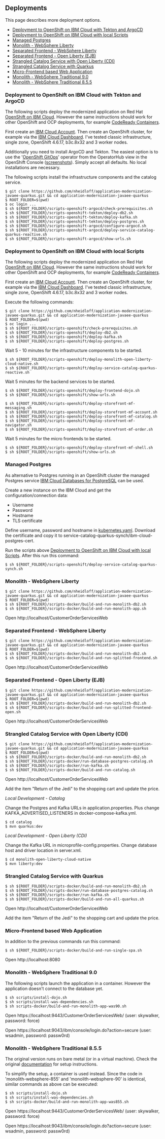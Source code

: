 ## Deployments

This page describes more deployment options.

* [Deployment to OpenShift on IBM Cloud with Tekton and ArgoCD](#deployment-to-openshift-on-ibm-cloud-with-tekton-and-argocd)
* [Deployment to OpenShift on IBM Cloud with local Scripts](#deployment-to-openshift-on-ibm-cloud-with-local-scripts)
* [Managed Postgres](#managed-postgres)
* [Monolith - WebSphere Liberty](#monolith---websphere-liberty)
* [Separated Frontend - WebSphere Liberty](#separated-frontend---websphere-liberty)
* [Separated Frontend - Open Liberty (EJB)](#separated-frontend---open-liberty-ejb)
* [Strangled Catalog Service with Open Liberty (CDI)](#strangled-catalog-service-with-open-liberty-cdi)
* [Strangled Catalog Service with Quarkus](#strangled-catalog-service-with-quarkus)
* [Micro-Frontend based Web Application](#micro-frontend-based-web-application)
* [Monolith - WebSphere Traditional 9.0](#monolith---websphere-traditional-90)
* [Monolith - WebSphere Traditional 8.5.5](#monolith---websphere-traditional-855)



### Deployment to OpenShift on IBM Cloud with Tekton and ArgoCD

The following scripts deploy the modernized application on Red Hat [OpenShift on IBM Cloud](https://cloud.ibm.com/kubernetes/overview?platformType=openshift). However the same instructions should work for other OpenShift and OCP deployments, for example [CodeReady Containers](https://developers.redhat.com/products/codeready-containers/overview).

First create an [IBM Cloud Account](https://cloud.ibm.com/registration). Then create an OpenShift cluster, for example via the [IBM Cloud Dashboard](https://cloud.ibm.com/kubernetes/catalog/create?platformType=openshift). I've tested classic infrastructure, single zone, OpenShift 4.6.17, b3c.8x32 and 3 worker nodes.

Additionally you need to install ArgoCD and Tekton. The easiest option is to use the '[OpenShift GitOps](https://docs.openshift.com/container-platform/4.7/cicd/gitops/installing-openshift-gitops.html)' operator from the OperatorHub view in the OpenShift Console ([screenshots](deploy-argocd-1.png)). Simply accept all defaults. No local installations are necessary.

The following scripts install the infrastructure components and the catalog service.

```
$ git clone https://github.com/nheidloff/application-modernization-javaee-quarkus.git && cd application-modernization-javaee-quarkus
$ ROOT_FOLDER=$(pwd)
$ oc login ...
$ sh ${ROOT_FOLDER}/scripts-openshift-argocd/check-prerequisites.sh
$ sh ${ROOT_FOLDER}/scripts-openshift-tekton/deploy-db2.sh
$ sh ${ROOT_FOLDER}/scripts-openshift-tekton/deploy-kafka.sh
$ sh ${ROOT_FOLDER}/scripts-openshift-tekton/deploy-postgres.sh
$ sh ${ROOT_FOLDER}/scripts-openshift-argocd/configure-argocd.sh
$ sh ${ROOT_FOLDER}/scripts-openshift-argocd/deploy-service-catalog-quarkus-reactive.sh
$ sh ${ROOT_FOLDER}/scripts-openshift-argocd/show-urls.sh
```



### Deployment to OpenShift on IBM Cloud with local Scripts

The following scripts deploy the modernized application on Red Hat [OpenShift on IBM Cloud](https://cloud.ibm.com/kubernetes/overview?platformType=openshift). However the same instructions should work for other OpenShift and OCP deployments, for example [CodeReady Containers](https://developers.redhat.com/products/codeready-containers/overview).

First create an [IBM Cloud Account](https://cloud.ibm.com/registration). Then create an OpenShift cluster, for example via the [IBM Cloud Dashboard](https://cloud.ibm.com/kubernetes/catalog/create?platformType=openshift). I've tested classic infrastructure, single zone, OpenShift 4.6.17, b3c.8x32 and 3 worker nodes.

Execute the following commands:

```
$ git clone https://github.com/nheidloff/application-modernization-javaee-quarkus.git && cd application-modernization-javaee-quarkus
$ ROOT_FOLDER=$(pwd)
$ oc login ...
$ sh ${ROOT_FOLDER}/scripts-openshift/check-prerequisites.sh
$ sh ${ROOT_FOLDER}/scripts-openshift/deploy-db2.sh
$ sh ${ROOT_FOLDER}/scripts-openshift/deploy-kafka.sh
$ sh ${ROOT_FOLDER}/scripts-openshift/deploy-postgres.sh
```

Wait 5 - 10 minutes for the infrastructure components to be started.

```
$ sh ${ROOT_FOLDER}/scripts-openshift/deploy-monolith-open-liberty-cloud-native.sh
$ sh ${ROOT_FOLDER}/scripts-openshift/deploy-service-catalog-quarkus-reactive.sh
```

Wait 5 minutes for the backend services to be started.

```
$ sh ${ROOT_FOLDER}/scripts-openshift/deploy-frontend-dojo.sh
$ sh ${ROOT_FOLDER}/scripts-openshift/show-urls.sh
```

```
$ sh ${ROOT_FOLDER}/scripts-openshift/deploy-storefront-mf-messaging.sh
$ sh ${ROOT_FOLDER}/scripts-openshift/deploy-storefront-mf-account.sh
$ sh ${ROOT_FOLDER}/scripts-openshift/deploy-storefront-mf-catalog.sh
$ sh ${ROOT_FOLDER}/scripts-openshift/deploy-storefront-mf-navigator.sh
$ sh ${ROOT_FOLDER}/scripts-openshift/deploy-storefront-mf-order.sh
```

Wait 5 minutes for the micro frontends to be started.

```
$ sh ${ROOT_FOLDER}/scripts-openshift/deploy-storefront-mf-shell.sh
$ sh ${ROOT_FOLDER}/scripts-openshift/show-urls.sh
```



### Managed Postgres

As alternative to Postgres running in an OpenShift cluster the managed Postgres service [IBM Cloud Databases for PostgreSQL](https://cloud.ibm.com/docs/databases-for-postgresql?topic=databases-for-postgresql-getting-started) can be used.

Create a new instance on the IBM Cloud and get the configuration/connection data:

* Username
* Password
* Hostname
* TLS certificate

Define username, password and hostname in [kubernetes.yaml](../service-catalog-quarkus-synch/deployment/kubernetes.yaml). Download the certificate and copy it to service-catalog-quarkus-synch/ibm-cloud-postgres-cert.

Run the scripts above [Deployment to OpenShift on IBM Cloud with local Scripts](#deployment-to-openshift-on-ibm-cloud-with-local-scripts). After this run this command:

```
$ sh ${ROOT_FOLDER}/scripts-openshift/deploy-service-catalog-quarkus-synch.sh
```


### Monolith - WebSphere Liberty

```
$ git clone https://github.com/nheidloff/application-modernization-javaee-quarkus.git && cd application-modernization-javaee-quarkus
$ ROOT_FOLDER=$(pwd)
$ sh ${ROOT_FOLDER}/scripts-docker/build-and-run-monolith-db2.sh
$ sh ${ROOT_FOLDER}/scripts-docker/build-and-run-monolith-app.sh
```

Open http://localhost/CustomerOrderServicesWeb



### Separated Frontend - WebSphere Liberty

```
$ git clone https://github.com/nheidloff/application-modernization-javaee-quarkus.git && cd application-modernization-javaee-quarkus
$ ROOT_FOLDER=$(pwd)
$ sh ${ROOT_FOLDER}/scripts-docker/build-and-run-monolith-db2.sh
$ sh ${ROOT_FOLDER}/scripts-docker/build-and-run-splitted-frontend.sh
```

Open http://localhost/CustomerOrderServicesWeb



### Separated Frontend - Open Liberty (EJB)

```
$ git clone https://github.com/nheidloff/application-modernization-javaee-quarkus.git && cd application-modernization-javaee-quarkus
$ ROOT_FOLDER=$(pwd)
$ sh ${ROOT_FOLDER}/scripts-docker/build-and-run-monolith-db2.sh
$ sh ${ROOT_FOLDER}/scripts-docker/build-and-run-splitted-frontend-open.sh
```

Open http://localhost/CustomerOrderServicesWeb



### Strangled Catalog Service with Open Liberty (CDI)

```
$ git clone https://github.com/nheidloff/application-modernization-javaee-quarkus.git && cd application-modernization-javaee-quarkus
$ ROOT_FOLDER=$(pwd)
$ sh ${ROOT_FOLDER}/scripts-docker/build-and-run-monolith-db2.sh
$ sh ${ROOT_FOLDER}/scripts-docker/run-database-postgres-catalog.sh
$ sh ${ROOT_FOLDER}/scripts-docker/run-kafka.sh
$ sh ${ROOT_FOLDER}/scripts-docker/build-and-run-catalog.sh
```

Open http://localhost/CustomerOrderServicesWeb

Add the item "Return of the Jedi" to the shopping cart and update the price.


*Local Development - Catalog*

Change the Postgres and Kafka URLs in application.properties. Plus change KAFKA_ADVERTISED_LISTENERS in docker-compose-kafka.yml.

```
$ cd catalog
$ mvn quarkus:dev
```

*Local Development - Open Liberty (CDI)*

Change the Kafka URL in microprofile-config.properties. Change database host and driver location in server.xml.

```
$ cd monolith-open-liberty-cloud-native
$ mvn liberty:dev
```



### Strangled Catalog Service with Quarkus

```
$ sh ${ROOT_FOLDER}/scripts-docker/build-and-run-monolith-db2.sh
$ sh ${ROOT_FOLDER}/scripts-docker/run-database-postgres-catalog.sh
$ sh ${ROOT_FOLDER}/scripts-docker/run-kafka.sh
$ sh ${ROOT_FOLDER}/scripts-docker/build-and-run-all-quarkus.sh
```

Open http://localhost/CustomerOrderServicesWeb

Add the item "Return of the Jedi" to the shopping cart and update the price.



### Micro-Frontend based Web Application

In addition to the previous commands run this command:

```
$ sh ${ROOT_FOLDER}/scripts-docker/build-and-run-single-spa.sh
```

Open http://localhost:8080



### Monolith - WebSphere Traditional 9.0

The following scripts launch the application in a container. However the application doesn't connect to the database yet.

```
$ sh scripts/install-dojo.sh
$ sh scripts/install-was-dependencies.sh
$ sh scripts-docker/build-and-run-monolith-app-was90.sh
```

Open https://localhost:9443/CustomerOrderServicesWeb/ (user: skywalker, password: force)

Open https://localhost:9043/ibm/console/login.do?action=secure (user: wsadmin, password: passw0rd)



### Monolith - WebSphere Traditional 8.5.5

The original version runs on bare metal (or in a virtual machine). Check the original [documentation](monolith-websphere-855/README.md) for setup instructions.

To simplify the setup, a container is used instead. Since the code in 'monolith-websphere-855' and 'monolith-websphere-90' is identical, similar commands as above can be executed:

```
$ sh scripts/install-dojo.sh
$ sh scripts/install-was-dependencies.sh
$ sh scripts-docker/build-and-run-monolith-app-was855.sh
```

Open https://localhost:9443/CustomerOrderServicesWeb/ (user: skywalker, password: force)

Open https://localhost:9043/ibm/console/login.do?action=secure (user: wsadmin, password: passw0rd)